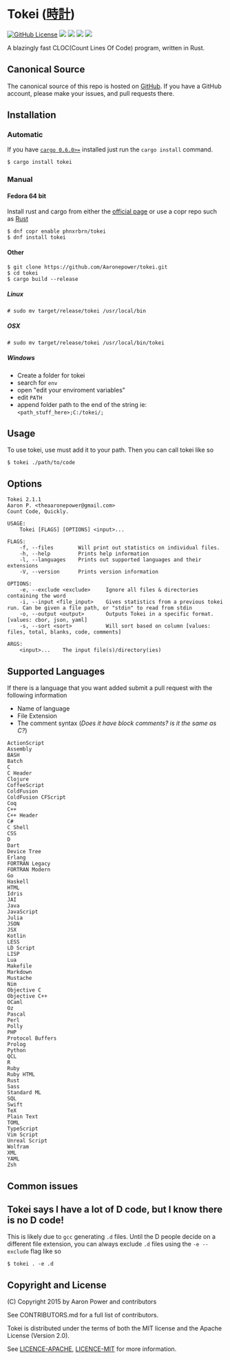 # Tokei ([時計](https://en.wiktionary.org/wiki/%E6%99%82%E8%A8%88))

[![GitHub License](https://img.shields.io/github/license/Aaronepower/tokei.svg)](http://github.com/Aaronepower/tokei/blob/master/LICENSE)
[![](https://img.shields.io/github/release/Aaronepower/tokei.svg)](https://github.com/Aaronepower/tokei/releases/tag/1.1.1/)
[![](https://img.shields.io/travis/Aaronepower/tokei.svg)](https://travis-ci.org/Aaronepower/tokei)
[![](https://img.shields.io/crates/d/tokei.svg)](https://crates.io/crates/tokei)
[![](https://img.shields.io/github/issues-raw/Aaronepower/tokei.svg)](http://github.com/Aaronepower/tokei/issues)

A blazingly fast CLOC(Count Lines Of Code) program, written in Rust.

## Canonical Source
The canonical source of this repo is hosted on [GitHub](https://github.com/Aaronepower/tokei). If you have a GitHub account, please make your issues, and pull requests there.

## Installation

### Automatic
If you have [`cargo 0.6.0>=`](https://www.rust-lang.org/downloads.html) installed just run the `cargo install` command.

```shell
$ cargo install tokei
```

### Manual

#### Fedora 64 bit
Install rust and cargo from either the [official page](https://www.rust-lang.org) or use a copr repo such as [Rust](https://copr.fedoraproject.org/coprs/phnxrbrn/rust/)
```shell
$ dnf copr enable phnxrbrn/tokei
$ dnf install tokei
```

#### Other
```shell
$ git clone https://github.com/Aaronepower/tokei.git
$ cd tokei
$ cargo build --release
```
##### Linux
```
# sudo mv target/release/tokei /usr/local/bin
```
##### OSX
```
# sudo mv target/release/tokei /usr/local/bin/tokei
```
##### Windows
- Create a folder for tokei
- search for `env`
- open "edit your enviroment variables"
- edit `PATH`
- append folder path to the end of the string ie: `<path_stuff_here>;C:/tokei/;`

## Usage

To use tokei, use must add it to your path. Then you can call tokei like so

```shell
$ tokei ./path/to/code
```

## Options
```
Tokei 2.1.1
Aaron P. <theaaronepower@gmail.com>
Count Code, Quickly.

USAGE:
    Tokei [FLAGS] [OPTIONS] <input>...

FLAGS:
    -f, --files        Will print out statistics on individual files.
    -h, --help         Prints help information
    -l, --languages    Prints out supported languages and their extensions
    -V, --version      Prints version information

OPTIONS:
    -e, --exclude <exclude>     Ignore all files & directories containing the word
    -i, --input <file_input>    Gives statistics from a previous tokei run. Can be given a file path, or "stdin" to read from stdin
    -o, --output <output>       Outputs Tokei in a specific format. [values: cbor, json, yaml]
    -s, --sort <sort>           Will sort based on column [values: files, total, blanks, code, comments]

ARGS:
    <input>...    The input file(s)/directory(ies)
```

## Supported Languages

If there is a language that you want added submit a pull request with the following information

- Name of language
- File Extension
- The comment syntax (_Does it have block comments? is it the same as C?_)

```
ActionScript
Assembly
BASH
Batch
C
C Header
Clojure
CoffeeScript
ColdFusion
ColdFusion CFScript
Coq
C++
C++ Header
C#
C Shell
CSS
D
Dart
Device Tree
Erlang
FORTRAN Legacy
FORTRAN Modern
Go
Haskell
HTML
Idris
JAI
Java
JavaScript
Julia
JSON
JSX
Kotlin
LESS
LD Script
LISP
Lua
Makefile
Markdown
Mustache
Nim
Objective C
Objective C++
OCaml
Oz
Pascal
Perl
Polly
PHP
Protocol Buffers
Prolog
Python
QCL
R
Ruby
Ruby HTML
Rust
Sass
Standard ML
SQL
Swift
TeX
Plain Text
TOML
TypeScript
Vim Script
Unreal Script
Wolfram
XML
YAML
Zsh
```

## Common issues

## Tokei says I have a lot of D code, but I know there is no D code!
This is likely due to `gcc` generating `.d` files. Until the D people decide on a different file extension, you can always exclude `.d` files using the `-e --exclude` flag like so

```
$ tokei . -e .d
```

## Copyright and License
(C) Copyright 2015 by Aaron Power and contributors

See CONTRIBUTORS.md for a full list of contributors.

Tokei is distributed under the terms of both the MIT license and the Apache License (Version 2.0).

See [LICENCE-APACHE](./LICENCE-APACHE), [LICENCE-MIT](./LICENCE-MIT) for more information.
